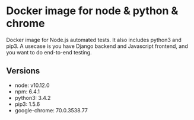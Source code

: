 # Docker image for node & python & chrome

Docker image for Node.js automated tests. It also includes python3 and pip3.
A usecase is you have Django backend and Javascript frontend, and you
want to do end-to-end testing.

## Versions
- node: v10.12.0
- npm: 6.4.1
- python3: 3.4.2
- pip3: 1.5.6
- google-chrome: 70.0.3538.77

